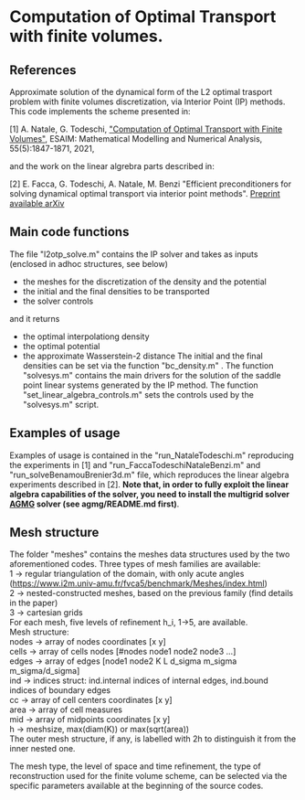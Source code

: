 # Computation of Optimal Transport with finite volumes. 

## References

Approximate solution of the dynamical form of the L2 optimal trasport problem with finite volumes discretization, via Interior Point (IP) methods. This code implements the scheme presented in:

[1] A. Natale, G. Todeschi, ["Computation of Optimal Transport with Finite Volumes"](https://www.esaim-m2an.org/articles/m2an/abs/2021/06/m2an210008/m2an210008.html.), ESAIM: Mathematical Modelling and Numerical Analysis, 55(5):1847-1871, 2021, 

and the work on the linear algrebra parts described in:

[2] E. Facca, G. Todeschi, A. Natale, M. Benzi "Efficient preconditioners for solving dynamical optimal transport via interior point methods". [Preprint available arXiv](https://arxiv.org/abs/2209.00315.)

## Main code functions
The file "l2otp_solve.m" contains the IP solver and takes as inputs (enclosed in adhoc structures, see below)
- the meshes for the discretization of the density and the potential
- the initial and the final densities to be transported
- the solver controls

and it returns
- the optimal interpolationg density
- the optimal potential
- the approximate Wasserstein-2 distance
The initial and the final densities can be set via the function "bc_density.m" .
The function "solvesys.m" contains the main drivers for the solution of the saddle point linear systems generated by the IP method.
The function "set_linear_algebra_controls.m" sets the controls used by the "solvesys.m" script. 

## Examples of usage
Examples of usage is contained in the "run_NataleTodeschi.m"  reproducing the experiments in [1] and 
"run_FaccaTodeschiNataleBenzi.m" and "run_solveBenamouBrenier3d.m" file, which reproduces the linear algebra experiments described in [2].
**Note that, in order to fully exploit the linear algebra capabilities of the solver, you need to install the multigrid solver [AGMG](http://agmg.eu/) solver (see agmg/README.md first)**.

## Mesh structure
The folder "meshes" contains the meshes data structures used by the two aforementioned codes.
Three types of mesh families are available: \
1 -> regular triangulation of the domain, with only acute angles
     (https://www.i2m.univ-amu.fr/fvca5/benchmark/Meshes/index.html) \
2 -> nested-constructed meshes, based on the previous family
     (find details in the paper) \
3 -> cartesian grids \
For each mesh, five levels of refinement h_i, 1->5, are available. \
Mesh structure: \
nodes -> array of nodes coordinates [x y] \
cells -> array of cells nodes [#nodes node1 node2 node3 ...] \
edges -> array of edges [node1 node2 K L d_sigma m_sigma m_sigma/d_sigma] \
ind -> indices struct: ind.internal indices of internal edges, ind.bound indices of boundary edges \
cc -> array of cell centers coordinates [x y] \
area -> array of cell measures \
mid -> array of midpoints coordinates [x y] \
h -> meshsize, max(diam(K)) or max(sqrt(area)) \
The outer mesh structure, if any, is labelled with 2h to distinguish it
from the inner nested one.

The mesh type, the level of space and time refinement, the type of reconstruction
used for the finite volume scheme, can be selected via the specific parameters 
available at the beginning of the source codes.

